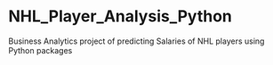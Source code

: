 # NHL_Player_Analysis_Python
Business Analytics project of predicting Salaries of NHL players using Python packages
